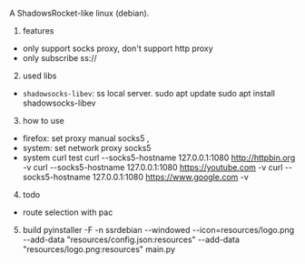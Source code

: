A ShadowsRocket-like linux (debian).

1. features
- only support socks proxy, don't support http proxy
- only subscribe ss://

2. used libs
- `shadowsocks-libev`: ss local server.
sudo apt update
sudo apt install shadowsocks-libev

3. how to use
- firefox: set proxy manual socks5 , 
- system: set network proxy socks5
- system curl test
curl --socks5-hostname 127.0.0.1:1080 http://httpbin.org -v
curl --socks5-hostname 127.0.0.1:1080 https://youtube.com -v
curl --socks5-hostname 127.0.0.1:1080 https://www.google.com -v

4. todo
- route selection with pac


5. build
pyinstaller -F  -n ssrdebian --windowed --icon=resources/logo.png --add-data "resources/config.json:resources" --add-data "resources/logo.png:resources" main.py